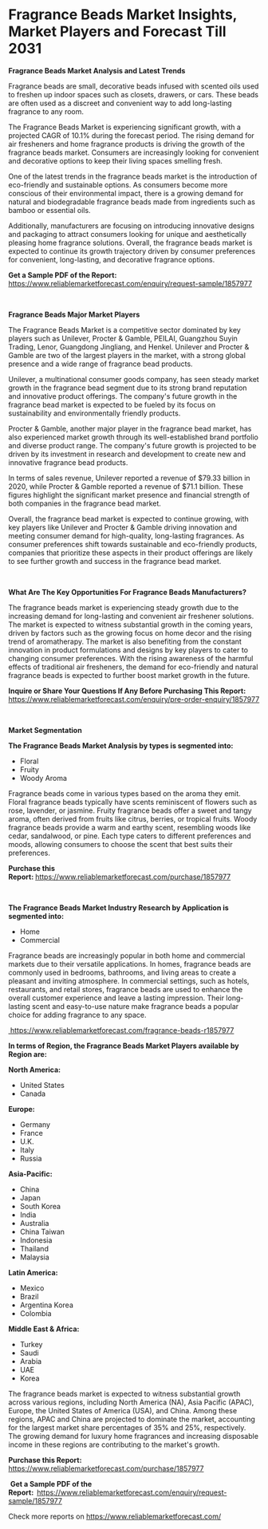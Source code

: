 <p><h1>Fragrance Beads Market Insights, Market Players and Forecast Till 2031</h1></p><p><strong>Fragrance Beads Market Analysis and Latest Trends</strong></p>
<p><p>Fragrance beads are small, decorative beads infused with scented oils used to freshen up indoor spaces such as closets, drawers, or cars. These beads are often used as a discreet and convenient way to add long-lasting fragrance to any room.</p><p>The Fragrance Beads Market is experiencing significant growth, with a projected CAGR of 10.1% during the forecast period. The rising demand for air fresheners and home fragrance products is driving the growth of the fragrance beads market. Consumers are increasingly looking for convenient and decorative options to keep their living spaces smelling fresh.</p><p>One of the latest trends in the fragrance beads market is the introduction of eco-friendly and sustainable options. As consumers become more conscious of their environmental impact, there is a growing demand for natural and biodegradable fragrance beads made from ingredients such as bamboo or essential oils.</p><p>Additionally, manufacturers are focusing on introducing innovative designs and packaging to attract consumers looking for unique and aesthetically pleasing home fragrance solutions. Overall, the fragrance beads market is expected to continue its growth trajectory driven by consumer preferences for convenient, long-lasting, and decorative fragrance options.</p></p>
<p><strong>Get a Sample PDF of the Report:&nbsp;</strong> <a href="https://www.reliablemarketforecast.com/enquiry/request-sample/1857977">https://www.reliablemarketforecast.com/enquiry/request-sample/1857977</a></p>
<p>&nbsp;</p>
<p><strong>Fragrance Beads Major Market Players</strong></p>
<p><p>The Fragrance Beads Market is a competitive sector dominated by key players such as Unilever, Procter & Gamble, PEILAI, Guangzhou Suyin Trading, Lenor, Guangdong Jingliang, and Henkel. Unilever and Procter & Gamble are two of the largest players in the market, with a strong global presence and a wide range of fragrance bead products.</p><p>Unilever, a multinational consumer goods company, has seen steady market growth in the fragrance bead segment due to its strong brand reputation and innovative product offerings. The company's future growth in the fragrance bead market is expected to be fueled by its focus on sustainability and environmentally friendly products.</p><p>Procter & Gamble, another major player in the fragrance bead market, has also experienced market growth through its well-established brand portfolio and diverse product range. The company's future growth is projected to be driven by its investment in research and development to create new and innovative fragrance bead products.</p><p>In terms of sales revenue, Unilever reported a revenue of $79.33 billion in 2020, while Procter & Gamble reported a revenue of $71.1 billion. These figures highlight the significant market presence and financial strength of both companies in the fragrance bead market.</p><p>Overall, the fragrance bead market is expected to continue growing, with key players like Unilever and Procter & Gamble driving innovation and meeting consumer demand for high-quality, long-lasting fragrances. As consumer preferences shift towards sustainable and eco-friendly products, companies that prioritize these aspects in their product offerings are likely to see further growth and success in the fragrance bead market.</p></p>
<p>&nbsp;</p>
<p><strong>What Are The Key Opportunities For Fragrance Beads Manufacturers?</strong></p>
<p><p>The fragrance beads market is experiencing steady growth due to the increasing demand for long-lasting and convenient air freshener solutions. The market is expected to witness substantial growth in the coming years, driven by factors such as the growing focus on home decor and the rising trend of aromatherapy. The market is also benefiting from the constant innovation in product formulations and designs by key players to cater to changing consumer preferences. With the rising awareness of the harmful effects of traditional air fresheners, the demand for eco-friendly and natural fragrance beads is expected to further boost market growth in the future.</p></p>
<p><strong>Inquire or Share Your Questions If Any Before Purchasing This Report:</strong> <a href="https://www.reliablemarketforecast.com/enquiry/pre-order-enquiry/1857977">https://www.reliablemarketforecast.com/enquiry/pre-order-enquiry/1857977</a></p>
<p>&nbsp;</p>
<p><strong>Market Segmentation</strong></p>
<p><strong>The Fragrance Beads Market Analysis by types is segmented into:</strong></p>
<p><ul><li>Floral</li><li>Fruity</li><li>Woody Aroma</li></ul></p>
<p><p>Fragrance beads come in various types based on the aroma they emit. Floral fragrance beads typically have scents reminiscent of flowers such as rose, lavender, or jasmine. Fruity fragrance beads offer a sweet and tangy aroma, often derived from fruits like citrus, berries, or tropical fruits. Woody fragrance beads provide a warm and earthy scent, resembling woods like cedar, sandalwood, or pine. Each type caters to different preferences and moods, allowing consumers to choose the scent that best suits their preferences.</p></p>
<p><strong>Purchase this Report:&nbsp;</strong><a href="https://www.reliablemarketforecast.com/purchase/1857977">https://www.reliablemarketforecast.com/purchase/1857977</a></p>
<p>&nbsp;</p>
<p><strong>The Fragrance Beads Market Industry Research by Application is segmented into:</strong></p>
<p><ul><li>Home</li><li>Commercial</li></ul></p>
<p><p>Fragrance beads are increasingly popular in both home and commercial markets due to their versatile applications. In homes, fragrance beads are commonly used in bedrooms, bathrooms, and living areas to create a pleasant and inviting atmosphere. In commercial settings, such as hotels, restaurants, and retail stores, fragrance beads are used to enhance the overall customer experience and leave a lasting impression. Their long-lasting scent and easy-to-use nature make fragrance beads a popular choice for adding fragrance to any space.</p></p>
<p><a href="https://www.reliablemarketforecast.com/fragrance-beads-r1857977">&nbsp;https://www.reliablemarketforecast.com/fragrance-beads-r1857977</a></p>
<p><strong>In terms of Region, the Fragrance Beads Market Players available by Region are:</strong></p>
<p>
    <p> <strong> North America: </strong>
        <ul>
            <li>United States</li>
            <li>Canada</li>
        </ul>
        </p> 
    <p> <strong> Europe: </strong>
        <ul>
            <li>Germany</li>
            <li>France</li>
            <li>U.K.</li>
            <li>Italy</li>
            <li>Russia</li>
        </ul>
        </p> 
    <p> <strong> Asia-Pacific: </strong>
        <ul>
            <li>China</li>
            <li>Japan</li>
            <li>South Korea</li>
            <li>India</li>
            <li>Australia</li>
            <li>China Taiwan</li>
            <li>Indonesia</li>
            <li>Thailand</li>
            <li>Malaysia</li>
        </ul>
        </p> 
    <p> <strong> Latin America: </strong>
        <ul>
            <li>Mexico</li>
            <li>Brazil</li>
            <li>Argentina Korea</li>
            <li>Colombia</li>
        </ul>
        </p> 
    <p> <strong> Middle East & Africa: </strong>
        <ul>
            <li>Turkey</li>
            <li>Saudi</li>
            <li>Arabia</li>
            <li>UAE</li>
            <li>Korea</li>
        </ul>
    </p>
    </p>
<p><p>The fragrance beads market is expected to witness substantial growth across various regions, including North America (NA), Asia Pacific (APAC), Europe, the United States of America (USA), and China. Among these regions, APAC and China are projected to dominate the market, accounting for the largest market share percentages of 35% and 25%, respectively. The growing demand for luxury home fragrances and increasing disposable income in these regions are contributing to the market's growth.</p></p>
<p><strong>Purchase this Report: </strong><a href="https://www.reliablemarketforecast.com/purchase/1857977">https://www.reliablemarketforecast.com/purchase/1857977</a></p>
<p>&nbsp;<strong>Get a Sample PDF of the Report:&nbsp;&nbsp;</strong><a href="https://www.reliablemarketforecast.com/enquiry/request-sample/1857977">https://www.reliablemarketforecast.com/enquiry/request-sample/1857977</a></p>
<p><strong></strong></p>
<p>Check more reports on <a href="https://www.reliablemarketforecast.com/">https://www.reliablemarketforecast.com/</a></p>